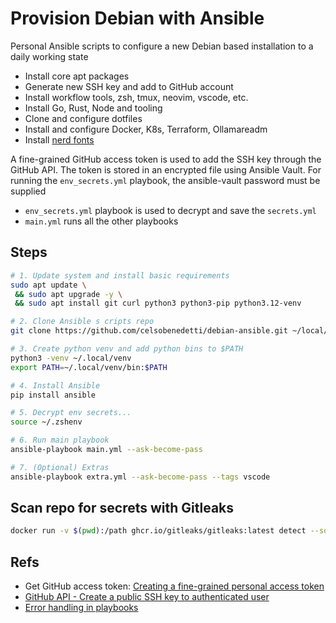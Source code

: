 # Provision Debian with Ansible

Personal Ansible scripts to configure a new Debian based installation to a daily working state

- Install core apt packages
- Generate new SSH key and add to GitHub account
- Install workflow tools, zsh, tmux, neovim, vscode, etc.
- Install Go, Rust, Node and tooling
- Clone and configure dotfiles
- Install and configure Docker, K8s, Terraform, Ollamareadm
- Install [nerd fonts](./fonts/)

A fine-grained GitHub access token is used to add the SSH key through the GitHub API.
The token is stored in an encrypted file using Ansible Vault.
For running the `env_secrets.yml` playbook, the ansible-vault password must be supplied

- `env_secrets.yml` playbook is used to decrypt and save the `secrets.yml`
- `main.yml` runs all the other playbooks

## Steps

```bash
# 1. Update system and install basic requirements
sudo apt update \
 && sudo apt upgrade -y \
 && sudo apt install git curl python3 python3-pip python3.12-venv

# 2. Clone Ansible s cripts repo
git clone https://github.com/celsobenedetti/debian-ansible.git ~/local/debian-ansible

# 3. Create python venv and add python bins to $PATH
python3 -venv ~/.local/venv
export PATH=~/.local/venv/bin:$PATH

# 4. Install Ansible
pip install ansible

# 5. Decrypt env secrets...
source ~/.zshenv

# 6. Run main playbook
ansible-playbook main.yml --ask-become-pass

# 7. (Optional) Extras
ansible-playbook extra.yml --ask-become-pass --tags vscode
```

## Scan repo for secrets with Gitleaks

```bash
docker run -v $(pwd):/path ghcr.io/gitleaks/gitleaks:latest detect --source "/path" -v
```

## Refs

- Get GitHub access token: [Creating a fine-grained personal access token](https://docs.github.com/en/authentication/keeping-your-account-and-data-secure/managing-your-personal-access-tokens#creating-a-fine-grained-personal-access-token)
- [GitHub API - Create a public SSH key to authenticated user](https://docs.github.com/en/rest/users/keys?apiVersion=2022-11-28#create-a-public-ssh-key-for-the-authenticated-user)
- [Error handling in playbooks](https://docs.ansible.com/ansible/latest/playbook_guide/playbooks_error_handling.html)
